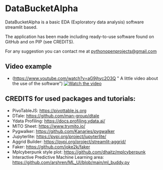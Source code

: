# DataBucketAlpha
DataBucketAlpha is a basic EDA (Exploratory data analysis) software streamlit based.

The application has been made including ready-to-use software found on GitHub and on PIP (see CREDITS).

For any suggestion you can contact me at pythonopenprojects@gmail.com

## Video example
* (https://www.youtube.com/watch?v=aG9jhyc2O3Q " A little video about the use of the software")
[![Watch the video](https://img.youtube.com/vi/aG9jhyc2O3Q/maxresdefault.jpg)](https://youtu.be/aG9jhyc2O3Q)

## CREDITS for used packages and tutorials:
* PivoTableJS: https://pivottable.js.org
* DTale: https://github.com/man-group/dtale
* Ydata Profiling: https://docs.profiling.ydata.ai/
* MITO Sheet: https://www.trymito.io/
* Pygwalker: https://github.com/Kanaries/pygwalker
* Jupyterlite: https://pypi.org/project/jupyterlite/
* Aggrid Builder: https://pypi.org/project/streamlit-aggrid/
* Faker: https://github.com/joke2k/faker
* Mplcyberpunk style plot: https://github.com/dhaitz/mplcyberpunk
* Interactive Predictive Machine Learning area: https://github.com/arshren/ML_UI/blob/main/ml_buddy.py

